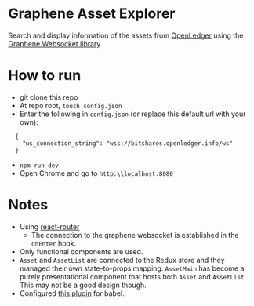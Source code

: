 # Graphene Asset Explorer
Search and display information of the assets from [OpenLedger](https://bitshares.openledger.info/) using the [Graphene Websocket library](https://www.npmjs.com/package/graphenejs-ws).

# How to run
* git clone this repo
* At repo root, `touch config.json`
* Enter the following in `config.json` (or replace this default url with your own):
```
  {
    "ws_connection_string": "wss://bitshares.openledger.info/ws"
  }
```
* `npm run dev`
* Open Chrome and go to `http:\\localhost:8080`

# Notes
* Using [react-router](https://react-router.now.sh/)
  * The connection to the graphene websocket is established in the `onEnter` hook.
* Only functional components are used.
* `Asset` and `AssetList` are connected to the Redux store and they managed their own state-to-props mapping. `AssetMain` has become a purely presentational component that hosts both `Asset` and `AssetList`. This may not be a good design though.
* Configured [this plugin](https://babeljs.io/docs/plugins/transform-object-rest-spread/) for babel.
